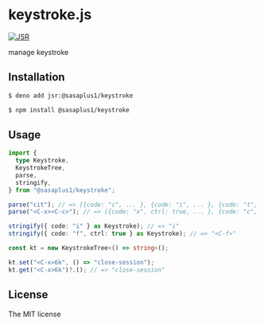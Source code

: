 # keystroke.js

[![JSR](https://jsr.io/badges/@sasaplus1/keystroke)](https://jsr.io/@sasaplus1/keystroke)

manage keystroke

## Installation

```sh
$ deno add jsr:@sasaplus1/keystroke
```

```sh
$ npm install @sasaplus1/keystroke
```

## Usage

```ts
import {
  type Keystroke,
  KeystrokeTree,
  parse,
  stringify,
} from "@sasaplus1/keystroke";

parse("cit"); // => [{code: "c", ... }, {code: "i", ... }, {code: "t", ... }]
parse("<C-x><C-c>"); // => [{code: "x", ctrl: true, ... }, {code: "c", ctrl: true, ... }]

stringify({ code: "i" } as Keystroke); // => "i"
stringify({ code: "f", ctrl: true } as Keystroke); // => "<C-f>"

const kt = new KeystrokeTree<() => string>();

kt.set("<C-x>6k", () => "close-session");
kt.get("<C-x>6k")?.(); // => "close-session"
```

## License

The MIT license

